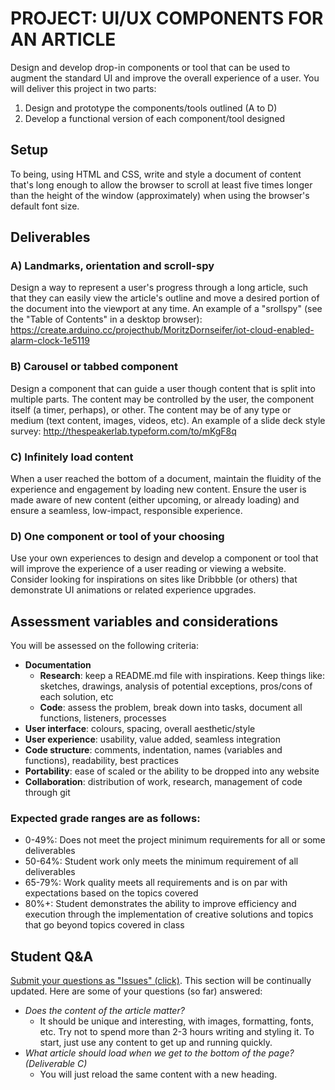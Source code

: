 # PROJECT: UI/UX COMPONENTS FOR AN ARTICLE

Design and develop drop-in components or tool that can be used to augment the standard UI and improve the overall experience of a user. You will deliver this project in two parts:

1. Design and prototype the components/tools outlined (A to D)
2. Develop a functional version of each component/tool designed

## Setup

To being, using HTML and CSS, write and style a document of content that's long enough to allow the browser to scroll at least five times longer than the height of the window (approximately) when using the browser's default font size.

## Deliverables

### A) Landmarks, orientation and scroll-spy

Design a way to represent a user's progress through a long article, such that they can easily view the article's outline and move a desired portion of the document into the viewport at any time. An example of a "srollspy" (see the "Table of Contents" in a desktop browser): https://create.arduino.cc/projecthub/MoritzDornseifer/iot-cloud-enabled-alarm-clock-1e5119

### B) Carousel or tabbed component

Design a component that can guide a user though content that is split into multiple parts. The content may be controlled by the user, the component itself (a timer, perhaps), or other. The content may be of any type or medium (text content, images, videos, etc). An example of a slide deck style survey: http://thespeakerlab.typeform.com/to/mKgF8q

### C) Infinitely load content

When a user reached the bottom of a document, maintain the fluidity of the experience and engagement by loading new content. Ensure the user is made aware of new content (either upcoming, or already loading) and ensure a seamless, low-impact, responsible experience.

### D) One component or tool of your choosing

Use your own experiences to design and develop a component or tool that will improve the experience of a user reading or viewing a website. Consider looking for inspirations on sites like Dribbble (or others) that demonstrate UI animations or related experience upgrades.

## Assessment variables and considerations

You will be assessed on the following criteria:

- **Documentation**
  - **Research**: keep a README.md file with inspirations. Keep things like: sketches, drawings, analysis of potential exceptions, pros/cons of each solution, etc
  - **Code**: assess the problem, break down into tasks, document all functions, listeners, processes
- **User interface**: colours, spacing, overall aesthetic/style
- **User experience**: usability, value added, seamless integration
- **Code structure**: comments, indentation, names (variables and functions), readability, best practices
- **Portability**: ease of scaled or the ability to be dropped into any website
- **Collaboration**: distribution of work, research, management of code through git

### Expected grade ranges are as follows:
- 0-49%: Does not meet the project minimum requirements for all or some deliverables
- 50-64%: Student work only meets the minimum requirement of all deliverables
- 65-79%: Work quality meets all requirements and is on par with expectations based on the topics covered
- 80%+: Student demonstrates the ability to improve efficiency and execution through the implementation of creative solutions and topics that go beyond topics covered in class

## Student Q&A

[Submit your questions as "Issues" (click)](../../issues). This section will be continually updated. Here are some of your questions (so far) answered:

- *Does the content of the article matter?*
  - It should be unique and interesting, with images, formatting, fonts, etc. Try not to spend more than 2-3 hours writing and styling it. To start, just use any content to get up and running quickly.
- *What article should load when we get to the bottom of the page? (Deliverable C)*
  - You will just reload the same content with a new heading.